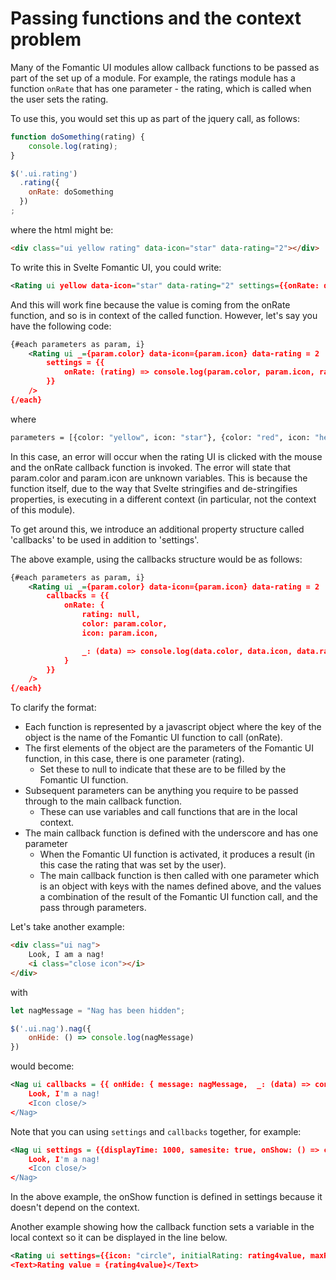 # Passing functions and the context problem

Many of the Fomantic UI modules allow callback functions to be passed as part of the set up of a module.  For example, the ratings module has a function `onRate` that has one parameter - the rating, which is called when the user sets the rating.

To use this, you would set this up as part of the jquery call, as follows:

```javascript
function doSomething(rating) {
    console.log(rating);
}

$('.ui.rating')
  .rating({
    onRate: doSomething
  })
;
```

where the html might be:

```html
<div class="ui yellow rating" data-icon="star" data-rating="2"></div>
```

To write this in Svelte Fomantic UI, you could write:

```xml
<Rating ui yellow data-icon="star" data-rating="2" settings={{onRate: doSomething}}/>
```

And this will work fine because the value is coming from the onRate function, and so is in context of the called function.  However, let's say you have the following code:

```xml
{#each parameters as param, i} 
    <Rating ui _={param.color} data-icon={param.icon} data-rating = 2 
        settings = {{
            onRate: (rating) => console.log(param.color, param.icon, rating)
        }}
    />
{/each}
```

where 

```bash
parameters = [{color: "yellow", icon: "star"}, {color: "red", icon: "heart"}]
```

In this case, an error will occur when the rating UI is clicked with the mouse and the onRate callback function is invoked.  The error will state that param.color and param.icon are unknown variables.
This is because the function itself, due to the way that Svelte stringifies and de-stringifies properties, is executing in a different context (in particular, not the context of this module).

To get around this, we introduce an additional property structure called 'callbacks' to be used in addition to 'settings'.

The above example, using the callbacks structure would be as follows:

```xml
{#each parameters as param, i} 
    <Rating ui _={param.color} data-icon={param.icon} data-rating = 2 
        callbacks = {{
            onRate: {
                rating: null,
                color: param.color,
                icon: param.icon,

                _: (data) => console.log(data.color, data.icon, data.rating)
            }   
        }}
    />
{/each}
```

To clarify the format:
  - Each function is represented by a javascript object where the key of the object is the name of the Fomantic UI function to call (onRate).
  - The first elements of the object are the parameters of the Fomantic UI function, in this case, there is one parameter (rating).
    - Set these to null to indicate that these are to be filled by the Fomantic UI function.
  - Subsequent parameters can be anything you require to be passed through to the main callback function.
    - These can use variables and call functions that are in the local context.
  - The main callback function is defined with the underscore and has one parameter
    - When the Fomantic UI function is activated, it produces a result (in this case the rating that was set by the user).
    - The main callback function is then called with one parameter which is an object with keys with the names defined above, and the values a combination of the result of the Fomantic UI function call, and the pass through parameters.

Let's take another example:

```html
<div class="ui nag">
    Look, I am a nag!
    <i class="close icon"></i>
</div>
```

with

```javascript
let nagMessage = "Nag has been hidden";

$('.ui.nag').nag({
    onHide: () => console.log(nagMessage)
})
```

would become:

```xml
<Nag ui callbacks = {{ onHide: { message: nagMessage,  _: (data) => console.log(data.message); } }}>
    Look, I'm a nag!
    <Icon close/>
</Nag>
```

Note that you can using `settings` and `callbacks` together, for example:

```xml
<Nag ui settings = {{displayTime: 1000, samesite: true, onShow: () => console.log("Nag is now showing") }} callbacks = {{ onHide: { message: nagMessage,  _: (data) => console.log(data.message); } }}>
    Look, I'm a nag!
    <Icon close/>
</Nag>
```

In the above example, the onShow function is defined in settings because it doesn't depend on the context.

Another example showing how the callback function sets a variable in the local context so it can be displayed in the line below.

```xml
<Rating ui settings={{icon: "circle", initialRating: rating4value, maxRating: 5}} callbacks={{ onRate: { rating: null, _: (data) => { rating4value = data.rating; } } }}/>
<Text>Rating value = {rating4value}</Text>
```
  